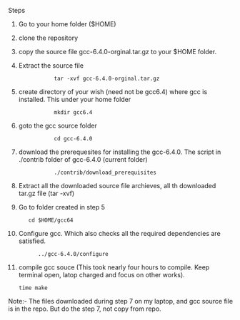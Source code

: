 Steps
1) Go to your home folder ($HOME)

2) clone the repository

3) copy the source file gcc-6.4.0-orginal.tar.gz  to your $HOME folder.

4) Extract the source file 

                  tar -xvf gcc-6.4.0-orginal.tar.gz

5) create directory of your wish (need not be gcc6.4) where gcc is installed. This under your home folder

                  mkdir gcc6.4

6) goto the gcc source folder

                  cd gcc-6.4.0

7) download the prerequesites for installing the gcc-6.4.0. The script in ./contrib folder of gcc-6.4.0 (current folder)

                  ./contrib/download_prerequisites

8) Extract all the downloaded source file archieves,       all th downloaded tar.gz file (tar -xvf)

9) Go to folder created in step 5

		  cd $HOME/gcc64

10) Configure gcc. Which also checks all the required dependencies are satisfied.

	          ../gcc-6.4.0/configure 

11) compile gcc souce (This took nearly four hours to compile. Keep terminal open, latop charged and focus on other works).


		time make

Note:- The files downloaded during step 7 on my laptop, and gcc source file is in the repo. But do the step 7, not copy from repo.

